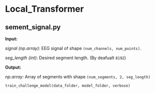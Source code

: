 # Local_Transformer
## sement_signal.py

**Input:**

*signal (np.array):* EEG signal of shape `(num_channels, num_points)`.

*seg_length (int):* Desired segment length. (By deafualt `8192`)

**Output:**

*np.array:* Array of segments with shape `(num_segments, 2, seg_length)`



```python 
train_challenge_model(data_folder, model_folder, verbose)
```
